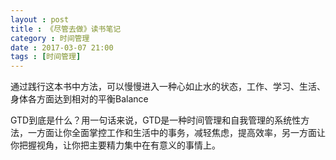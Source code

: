 ```yaml
---
layout : post
title : 《尽管去做》读书笔记
category : 时间管理
date : 2017-03-07 21:00
tags : [时间管理]
---
```



通过践行这本书中方法，可以慢慢进入一种心如止水的状态，工作、学习、生活、身体各方面达到相对的平衡Balance

GTD到底是什么？用一句话来说，GTD是一种时间管理和自我管理的系统性方法，一方面让你全面掌控工作和生活中的事务，减轻焦虑，提高效率，另一方面让你把握视角，让你把主要精力集中在有意义的事情上。

